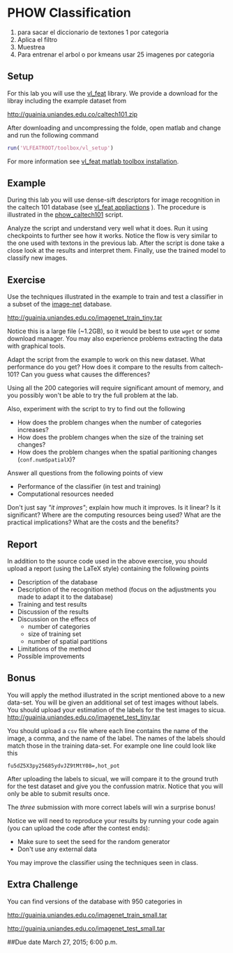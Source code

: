 # PHOW Classification
1. para sacar el diccionario de textones 1 por categoria
2. Aplica el filtro
3. Muestrea
4. Para entrenar el arbol o por kmeans usar 25 imagenes por categoria


## Setup

For this lab you will use the [vl_feat](http://www.vlfeat.org/index.html) library. We provide a download for the libray including the example dataset from

http://guainia.uniandes.edu.co/caltech101.zip

After downloading and uncompressing the folde, open matlab and change and run the following command

```matlab
run('VLFEATROOT/toolbox/vl_setup')
```

For more information see [vl_feat matlab toolbox installation](http://www.vlfeat.org/install-matlab.html).

## Example

During this lab you will use dense-sift descriptors for image recognition in the caltech 101 database (see [vl_feat appliactions](http://www.vlfeat.org/applications/apps.html) ). The procedure is illustrated in the [phow_caltech101](http://www.vlfeat.org/applications/caltech-101-code.html) script. 

Analyze the script and understand very well what it does. Run it using checkpoints to further see how it works. Notice the flow is very similar to the one used with textons in the previous lab. After the script is done take a close look at the results and interpret them. Finally, use the trained model to classify new images.

## Exercise

Use the techniques illustrated in the example to train and test a classifier in a subset of the [image-net](www.image-net.org) database. 

http://guainia.uniandes.edu.co/imagenet_train_tiny.tar

Notice this is a large file (~1.2GB), so it would be best to use ``wget`` or some download manager. You may also experience problems extracting the data with graphical tools. 

Adapt the script from the example to work on this new dataset. What performance do you get? How does it compare to the results from caltech-101? Can you guess what causes the differences?

Using all the 200 categories will require significant amount of memory, and you possibly won't be able to try the full problem at the lab. 

Also, experiment with the script to try to find out the following

- How does the problem changes when the number of categories increases?
- How does the problem changes when the size of the training set changes?
- How does the problem changes when the spatial paritioning changes (``conf.numSpatialX``)?

Answer all questions from the following points of view

- Performance of the classifier (in test and training)
- Computational resources needed

Don't just say *"it improves"*; explain how much it improves. Is it linear? Is it significant? Where are the computing resources being used? What are the practical implications? What are the costs and the benefits? 

## Report

In addition to the source code used in the above exercise, you should upload a report (using the LaTeX style) containing the following points

- Description of the database
- Description of the recognition method (focus on the adjustments you made to adapt it to the database)
- Training and test results
- Discussion of the results
- Discussion on the effecs of
  - number of categories 
  - size of training set
  - number of spatial partitions
- Limitations of the method
- Possible improvements


## Bonus

You will apply the method illustrated in the script mentioned above to a new data-set. You will be given an additional set of test images without labels. You should upload your estimation of the labels for the test images to sicua. 
http://guainia.uniandes.edu.co/imagenet_test_tiny.tar

You should upload a ``csv`` file where each line contains the name of the image, a comma, and the name of the label. The names of the labels should match those in the training data-set. For example one line could look like this

 ```csv
 fu5dZ5X3py25685ydvJZ9tMtY08=,hot_pot
 ```

After uploading the labels to sicual, we will compare it to the ground truth for the test dataset and give you the confussion matrix. Notice that you will only be able to submit results once.

The *three* submission with more correct labels will win a surprise bonus!

Notice we will need to reproduce your results by running your code again (you can upload the code after the contest ends):
- Make sure to seet the seed for the random generator
- Don't use any external data

You may improve the classifier using the techniques seen in class.

## Extra Challenge

You can find versions of the database with 950 categories in

http://guainia.uniandes.edu.co/imagenet_train_small.tar

http://guainia.uniandes.edu.co/imagenet_test_small.tar

##Due date
March 27, 2015; 6:00 p.m.


